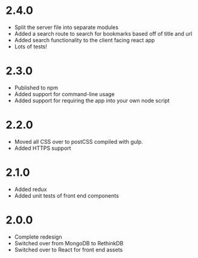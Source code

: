# 2.4.0

- Split the server file into separate modules
- Added a search route to search for bookmarks based off of title and url
- Added search functionality to the client facing react app
- Lots of tests!

# 2.3.0

- Published to npm
- Added support for command-line usage
- Added support for requiring the app into your own node script

# 2.2.0

- Moved all CSS over to postCSS compiled with gulp.
- Added HTTPS support

# 2.1.0

- Added redux
- Added unit tests of front end components

# 2.0.0

- Complete redesign
- Switched over from MongoDB to RethinkDB
- Switched over to React for front end assets
